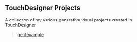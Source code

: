 ## TouchDesigner Projects
 A collection of my various generative visual projects created in TouchDesigner

<blockquote class="imgur-embed-pub" lang="en" data-id="a/4fFfYBd"  ><a href="//imgur.com/a/4fFfYBd">gen1example</a></blockquote><script async src="//s.imgur.com/min/embed.js" charset="utf-8"></script>




